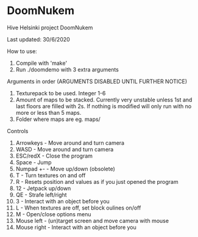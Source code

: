 # DoomNukem
Hive Helsinki project DoomNukem

Last updated: 30/6/2020

How to use:
1. Compile with 'make'
2. Run ./doomdemo with 3 extra arguments

Arguments in order (ARGUMENTS DISABLED UNTIL FURTHER NOTICE)
1. Texturepack to be used. Integer 1-6
2. Amount of maps to be stacked. Currently very unstable unless 1st and last floors are filled with 2s. If nothing is modified will only run with no more or less than 5 maps.
3. Folder where maps are eg. maps/

Controls
1. Arrowkeys - Move around and turn camera
2. WASD - Move around and turn camera
3. ESC/redX - Close the program
4. Space - Jump
5. Numpad +- - Move up/down (obsolete)
6. T - Turn textures on and off
7. R - Resets position and values as if you just opened the program
8. 12 - Jetpack up/down
9. QE - Strafe left/right
10. 3 - Interact with an object before you
11. L - When textures are off, set block oulines on/off
12. M - Open/close options menu
13. Mouse left - (un)target screen and move camera with mouse
14. Mouse right - Interact with an object before you

